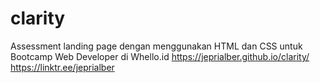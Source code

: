 # clarity
Assessment landing page dengan menggunakan HTML dan CSS untuk Bootcamp Web Developer di Whello.id
https://jeprialber.github.io/clarity/
https://linktr.ee/jeprialber
